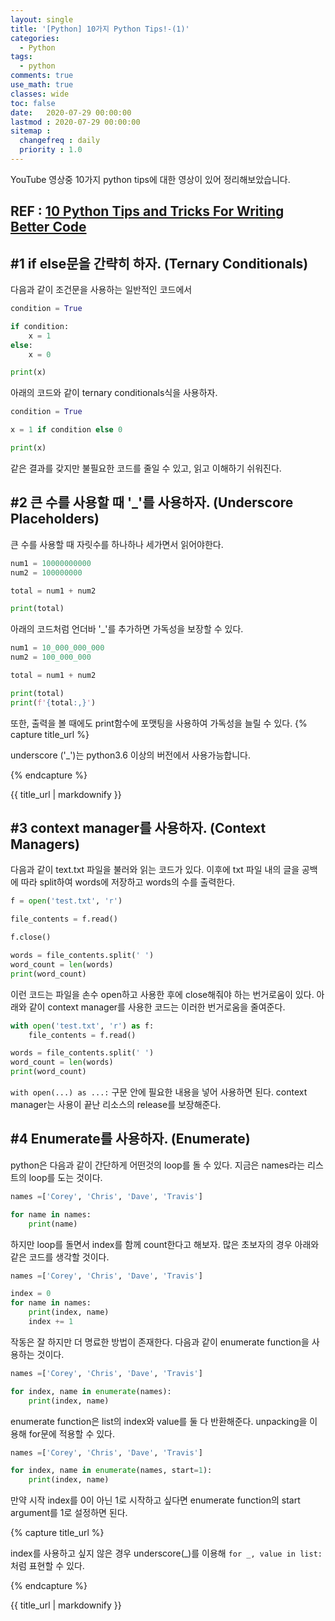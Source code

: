```yaml
---
layout: single
title: '[Python] 10가지 Python Tips!-(1)'
categories:
  - Python
tags:
  - python
comments: true  
use_math: true
classes: wide
toc: false
date:   2020-07-29 00:00:00 
lastmod : 2020-07-29 00:00:00
sitemap :
  changefreq : daily
  priority : 1.0
---
```

YouTube 영상중 10가지 python tips에 대한 영상이 있어 정리해보았습니다. 

REF : [10 Python Tips and Tricks For Writing Better Code](https://www.youtube.com/watch?v=C-gEQdGVXbk)
---
## #1 if else문을 간략히 하자. (Ternary Conditionals)

다음과 같이 조건문을 사용하는 일반적인 코드에서
```python
condition = True

if condition:
    x = 1
else:
    x = 0

print(x)
```
아래의 코드와 같이 ternary conditionals식을 사용하자.
```python
condition = True

x = 1 if condition else 0

print(x)
```
같은 결과를 갖지만 불필요한 코드를 줄일 수 있고, 읽고 이해하기 쉬워진다. 

## #2 큰 수를 사용할 때 '_'를 사용하자. (Underscore Placeholders)

큰 수를 사용할 때 자릿수를 하나하나 세가면서 읽어야한다. 
```python
num1 = 10000000000
num2 = 100000000

total = num1 + num2

print(total)
```
아래의 코드처럼 언더바 '_'를 추가하면 가독성을 보장할 수 있다.
```python
num1 = 10_000_000_000
num2 = 100_000_000

total = num1 + num2

print(total)
print(f'{total:,}')
```
또한, 출력을 볼 때에도 print함수에 포맷팅을 사용하여 가독성을 늘릴 수 있다.
{% capture title_url %}

underscore ('_')는 python3.6 이상의 버전에서 사용가능합니다.

{% endcapture %}
<div class="notice--info">{{ title_url | markdownify }}</div>


## #3 context manager를 사용하자. (Context Managers)

다음과 같이 text.txt 파일을 불러와 읽는 코드가 있다. 이후에 txt 파일 내의 글을 공백에 따라 split하여 words에 저장하고 words의 수를 출력한다.
```python
f = open('test.txt', 'r')

file_contents = f.read()

f.close()

words = file_contents.split(' ')
word_count = len(words)
print(word_count)
```
이런 코드는 파일을 손수 open하고 사용한 후에 close해줘야 하는 번거로움이 있다.
아래와 같이 context manager를 사용한 코드는 이러한 번거로움을 줄여준다. 
```python
with open('test.txt', 'r') as f:
    file_contents = f.read()

words = file_contents.split(' ')
word_count = len(words)
print(word_count)
```
`with open(...) as ...:` 구문 안에 필요한 내용을 넣어 사용하면 된다. context manager는 사용이 끝난 리소스의 release를 보장해준다. 

## #4 Enumerate를 사용하자. (Enumerate)

python은 다음과 같이 간단하게 어떤것의 loop를 돌 수 있다. 지금은 names라는 리스트의 loop를 도는 것이다. 
```python
names =['Corey', 'Chris', 'Dave', 'Travis']

for name in names:
    print(name)
```
하지만 loop를 돌면서 index를 함께 count한다고 해보자. 많은 초보자의 경우 아래와 같은 코드를 생각할 것이다. 
```python
names =['Corey', 'Chris', 'Dave', 'Travis']

index = 0
for name in names:
    print(index, name)
    index += 1
```
작동은 잘 하지만 더 명료한 방법이 존재한다.
다음과 같이 enumerate function을 사용하는 것이다. 
```python
names =['Corey', 'Chris', 'Dave', 'Travis']

for index, name in enumerate(names):
    print(index, name)
```
enumerate function은 list의 index와 value를 둘 다 반환해준다. unpacking을 이용해 for문에 적용할 수 있다.
```python
names =['Corey', 'Chris', 'Dave', 'Travis']

for index, name in enumerate(names, start=1):
    print(index, name)
```
만약 시작 index를 0이 아닌 1로 시작하고 싶다면 enumerate function의 start argument를 1로 설정하면 된다.

{% capture title_url %}

index를 사용하고 싶지 않은 경우 underscore(_)를 이용해 `for _, value in list:`처럼 표현할 수 있다. 

{% endcapture %}
<div class="notice--info">{{ title_url | markdownify }}</div>